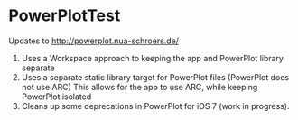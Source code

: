 PowerPlotTest
=============

Updates to http://powerplot.nua-schroers.de/

1. Uses a Workspace approach to keeping the app and PowerPlot library separate
2. Uses a separate static library target for PowerPlot files (PowerPlot does not use ARC)
	This allows for the app to use ARC, while keeping PowerPlot isolated
3. Cleans up some deprecations in PowerPlot for iOS 7 (work in progress).

